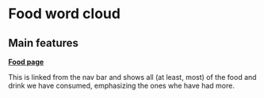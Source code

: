 # Food word cloud

## Main features

**[Food page](/food)**

This is linked from the nav bar and shows all (at least, most) of the food and 
drink we have consumed, emphasizing the ones whe have had more.
